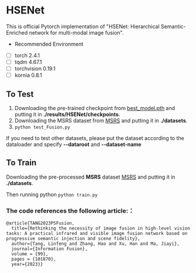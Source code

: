 # HSENet
This is official Pytorch implementation of "HSENet: Hierarchical Semantic-Enriched network for multi-modal image fusion".

 - Recommended Environment

 - [ ] torch  2.4.1
 - [ ] tqdm 4.67.1
 - [ ] torchvision 0.19.1
 - [ ] kornia 0.8.1
## To Test
1. Downloading the pre-trained checkpoint from [best_model.pth](https://pan.baidu.com/s/1h1llq65EbcQB59Tabd53Qw?pwd=6rpp) and putting it in **./results/HSENet/checkpoints**.
2. Downloading the MSRS dataset from [MSRS](https://pan.baidu.com/s/18q_3IEHKZ48YBy2PzsOtRQ?pwd=MSRS) and putting it in **./datasets**.
3. `python test_Fusion.py`

If you need to test other datasets, please put the dataset according to the dataloader and specify **--dataroot** and **--dataset-name**

## To Train 
Downloading the pre-processed **MSRS** dataset [MSRS](https://pan.baidu.com/s/18q_3IEHKZ48YBy2PzsOtRQ?pwd=MSRS) and putting it in **./datasets**.

Then running python `python train.py`


### The code references the following article:：
```
@article{TANG2023PSFusion, 
  title={Rethinking the necessity of image fusion in high-level vision tasks: A practical infrared and visible image fusion network based on progressive semantic injection and scene fidelity}, 
  author={Tang, Linfeng and Zhang, Hao and Xu, Han and Ma, Jiayi}, 
  journal={Information Fusion}, 
  volume = {99}, 
  pages = {101870}, 
  year={2023}}
```
